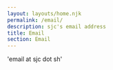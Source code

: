 ```yaml
---
layout: layouts/home.njk
permalink: /email/
description: sjc's email address
title: Email
section: Email
---
```


'email at sjc dot sh'
